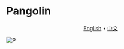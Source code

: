 # Pangolin

<p align="center">
  <a href="https://github.com/414aaj/Pangolin/blob/main/README">English</a> •
  <a href="https://github.com/414aaj/Pangolin/blob/main/README_CN.md">中文</a> 
</p>


![P](https://github.com/user-attachments/assets/a1d40107-395d-447f-8136-cbc20feadb0c)


